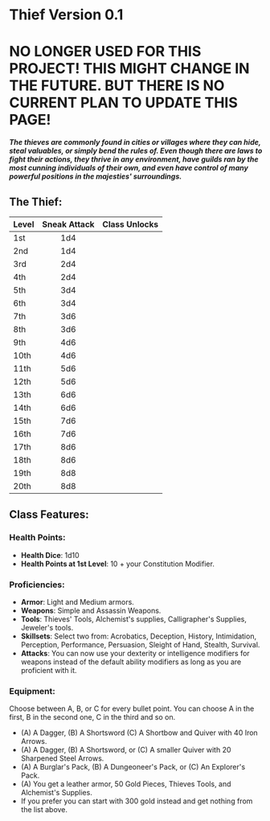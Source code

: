 # **Thief** Version **0.1**
# **NO LONGER USED FOR THIS PROJECT! THIS MIGHT CHANGE IN THE FUTURE. BUT THERE IS NO CURRENT PLAN TO UPDATE THIS PAGE!**
***The thieves are commonly found in cities or villages where they can hide, steal valuables, or simply bend the rules of. Even though there are laws to fight their actions, they thrive in any environment, have guilds ran by the most cunning individuals of their own, and even have control of many powerful positions in the majesties' surroundings.***

## **The Thief:**

| Level | Sneak Attack | Class Unlocks                       |
|:------|:------------:|:------------------------------------|
| 1st   |     1d4      |                                     |
| 2nd   |     1d4      |                                     |
| 3rd   |     2d4      |                                     |
| 4th   |     2d4      |                                     |
| 5th   |     3d4      |                                     |
| 6th   |     3d4      |                                     |
| 7th   |     3d6      |                                     |
| 8th   |     3d6      |                                     |
| 9th   |     4d6      |                                     |
| 10th  |     4d6      |                                     |
| 11th  |     5d6      |                                     |
| 12th  |     5d6      |                                     |
| 13th  |     6d6      |                                     |
| 14th  |     6d6      |                                     |
| 15th  |     7d6      |                                     |
| 16th  |     7d6      |                                     |
| 17th  |     8d6      |                                     |
| 18th  |     8d6      |                                     |
| 19th  |     8d8      |                                     |
| 20th  |     8d8      |                                     |


## **Class Features:**
### **Health Points**:
- **Health Dice**: 1d10
- **Health Points at 1st Level**: 10 + your Constitution Modifier.

### **Proficiencies**:
- **Armor**: Light and Medium armors.
- **Weapons**: Simple and Assassin Weapons.
- **Tools**: Thieves' Tools, Alchemist's supplies, Calligrapher's Supplies, Jeweler's tools.
- **Skillsets**: Select two from: Acrobatics, Deception, History, Intimidation, Perception, Performance, Persuasion, Sleight of Hand, Stealth, Survival.
- **Attacks**: You can now use your dexterity or intelligence modifiers for weapons instead of the default ability modifiers as long as you are proficient with it.

### **Equipment**:
Choose between A, B, or C for every bullet point. You can choose A in the first, B in the second one, C in the third and so on.
- (A) A Dagger, (B) A Shortsword (C) A Shortbow and Quiver with 40 Iron Arrows.
- (A) A Dagger, (B) A Shortsword, or (C) A smaller Quiver with 20 Sharpened Steel Arrows.
- (A) A Burglar's Pack, (B) A Dungeoneer's Pack, or (C) An Explorer's Pack.
- (A) You get a leather armor, 50 Gold Pieces, Thieves Tools, and Alchemist's Supplies.
- If you prefer you can start with 300 gold instead and get nothing from the list above.